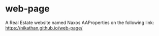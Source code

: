 # web-page
A Real Estate website named Naxos AAProperties on the following link:
https://nikathan.github.io/web-page/
